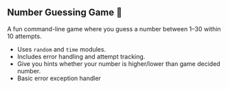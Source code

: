 ## Number Guessing Game 🎯
A fun command-line game where you guess a number between 1–30 within 10 attempts.
- Uses `random` and `time` modules.
- Includes error handling and attempt tracking.
- Give you hints whether your number is higher/lower than game decided number.
- Basic error exception handler